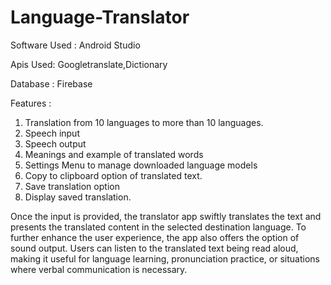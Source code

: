 ﻿# Language-Translator
 Software Used : Android Studio
 
 Apis Used: Googletranslate,Dictionary
 
 Database : Firebase 
 
 Features :
1. Translation from 10 languages to more than 10 languages.
2. Speech input
3. Speech output
4. Meanings and example of translated words
5. Settings Menu to manage downloaded language models
6. Copy to clipboard option of translated text.
7. Save translation option
8. Display saved translation.


Once the input is provided, the translator app swiftly translates the text and presents the translated content in the selected destination language. To further enhance the user experience, the app also offers the option of sound output. Users can listen to the translated text being read aloud, making it useful for language learning, pronunciation practice, or situations where verbal communication is necessary.
